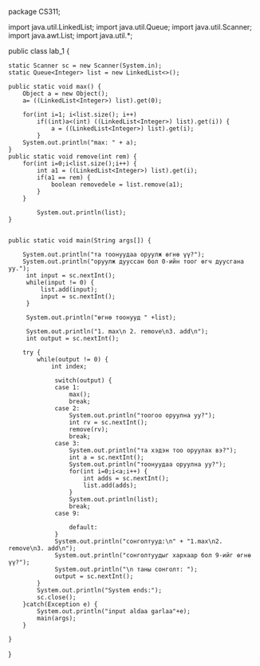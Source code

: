 package CS311;

import java.util.LinkedList;
import java.util.Queue;
import java.util.Scanner;
import java.awt.List;
import java.util.*;


public class lab_1 {

	static Scanner sc = new Scanner(System.in);
	static Queue<Integer> list = new LinkedList<>();
	
	public static void max() {
		Object a = new Object();
		a= ((LinkedList<Integer>) list).get(0);
		
		for(int i=1; i<list.size(); i++)
			if((int)a<(int) ((LinkedList<Integer>) list).get(i)) {
				a = ((LinkedList<Integer>) list).get(i);
			}
		System.out.println("max: " + a);
	}
	public static void remove(int rem) {
		for(int i=0;i<list.size();i++) {
			int a1 = ((LinkedList<Integer>) list).get(i);
			if(a1 == rem) {
				boolean removedele = list.remove(a1);
			}
		}
		 
	        System.out.println(list);
	}
	
	
    public static void main(String args[]) {
    
    	System.out.println("та тоонуудаа оруулж өгнө үү?");
    	System.out.println("оруулж дууссан бол 0-ийн тоог өгч дуусгана уу.");
		 int input = sc.nextInt();
		 while(input != 0) {
			 list.add(input);
			 input = sc.nextInt();
		 }
		 
		 System.out.println("өгнө тоонууд " +list);

		 System.out.println("1. max\n 2. remove\n3. add\n");
		 int output = sc.nextInt();
		 
		try {
			while(output != 0) {
				int index;
				 
				 switch(output) {
				 case 1:
					 max();
					 break;
				 case 2:
					 System.out.println("тоогоо оруулна уу?");
					 int rv = sc.nextInt();
					 remove(rv);
					 break;
				 case 3:
					 System.out.println("та хэдэн тоо оруулах вэ?");
					 int a = sc.nextInt();
					 System.out.println("тоонуудаа оруулна уу?");
					 for(int i=0;i<a;i++) {
						 int adds = sc.nextInt();
						 list.add(adds);
					 }
					 System.out.println(list);
					 break;
				 case 9: 
					
                 	 default:
				 }
				 System.out.println("сонголтууд:\n" + "1.max\n2. remove\n3. add\n");
				 System.out.println("сонголтуудыг хархаар бол 9-ийг өгнө үү?");
                 System.out.println("\n таны сонголт: ");
                 output = sc.nextInt();
			}
            System.out.println("System ends:");
            sc.close();
		}catch(Exception e) {
            System.out.println("input aldaa garlaa"+e);
            main(args);
        }
		  
    }
}

